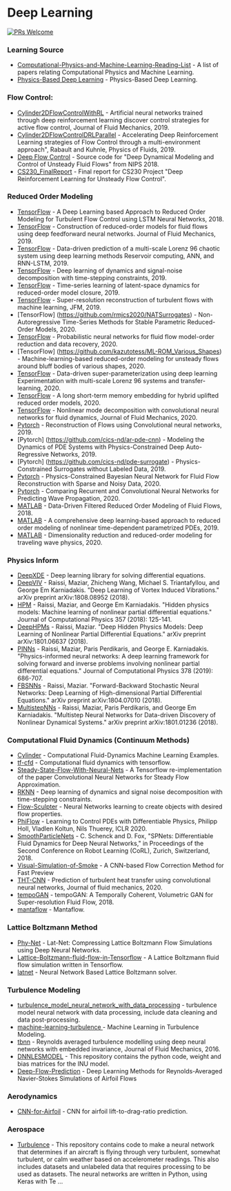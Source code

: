 # Deep Learning

[![PRs Welcome](https://img.shields.io/badge/PRs-welcome-brightgreen.svg?style=flat-square)](http://makeapullrequest.com)



### Learning Source
* [Computational-Physics-and-Machine-Learning-Reading-List](https://github.com/loliverhennigh/Computational-Physics-and-Machine-Learning-Reading-List) - A list of papers relating Computational Physics and Machine Learning.
* [Physics-Based Deep Learning](https://github.com/thunil/Physics-Based-Deep-Learning) - Physics-Based Deep Learning.


### Flow Control:
* [Cylinder2DFlowControlWithRL](https://github.com/jerabaul29/Cylinder2DFlowControlDRL) - Artificial neural networks trained through deep reinforcement learning discover control strategies for active flow control, Journal of Fluid Mechanics, 2019.
* [Cylinder2DFlowControlDRLParallel](https://github.com/jerabaul29/Cylinder2DFlowControlDRLParallel) - Accelerating Deep Reinforcement Learning strategies of Flow Control through a multi-environment approach", Rabault and Kuhnle, Physics of Fluids, 2019.
* [Deep Flow Control](https://github.com/sisl/deep_flow_control) - Source code for "Deep Dynamical Modeling and Control of Unsteady Fluid Flows" from NIPS 2018.
* [CS230_FinalReport](https://github.com/ancorso/CS230_FinalReport) - Final report for CS230 Project "Deep Reinforcement Learning for Unsteady Flow Control".

### Reduced Order Modeling
* [TensorFlow](https://github.com/arvindmohan/LSTM_ROM_Arxiv) - A Deep Learning based Approach to Reduced Order Modeling for Turbulent Flow Control using LSTM Neural Networks, 2018.
* [TensorFlow](https://github.com/hugolui/ROM_code) - Construction of reduced-order models for fluid flows using deep feedforward neural networks. Journal of Fluid Mechanics, 2019.
* [TensorFlow](https://github.com/ashesh6810/RCESN_spatio_temporal) - Data-driven prediction of a multi-scale Lorenz 96 chaotic system using deep learning methods Reservoir computing, ANN, and RNN-LSTM, 2019.
* [TensorFlow](https://github.com/snagcliffs/RKNN) - Deep learning of dynamics and signal-noise decomposition with time-stepping constraints, 2019.
* [TensorFlow](https://github.com/Romit-Maulik/ML_ROM_Closures) - Time-series learning of latent-space dynamics for reduced-order model closure, 2019.
* [TensorFlow](http://www.seas.ucla.edu/fluidflow/codes.html) - Super-resolution reconstruction of turbulent flows with machine learning, JFM, 2019.
* [TensorFlow] (https://github.com/rmjcs2020/NATSurrogates) - Non-Autoregressive Time-Series Methods for Stable Parametric Reduced-Order Models, 2020.
* [TensorFlow](https://github.com/Romit-Maulik/Probabilistic_ML_Fluids) - Probabilistic neural networks for fluid flow model-order reduction and data recovery, 2020.
* [TensorFlow] (https://github.com/kazutotess/ML-ROM_Various_Shapes) - Machine-learning-based reduced-order modeling for unsteady flows around bluff bodies of various shapes, 2020.
* [TensorFlow](https://github.com/ashesh6810/Data-driven-super-parametrization-with-deep-learning) - Data-driven super-parameterization using deep learning Experimentation with multi-scale Lorenz 96 systems and transfer-learning, 2020.
* [TensorFlow](https://github.com/Shady-Ahmed/UROM) - A long short-term memory embedding for hybrid uplifted reduced order models, 2020.
* [TensorFlow](http://kflab.jp/en/index.php?18H03758) - Nonlinear mode decomposition with convolutional neural networks for fluid dynamics, Journal of Fluid Mechanics, 2020.
* [Pytorch](https://github.com/harsha070/Reconstruction-of-Flows) - Reconstruction of Flows using Convolutional neural networks, 2019.
* [Pytorch] (https://github.com/cics-nd/ar-pde-cnn) - Modeling the Dynamics of PDE Systems with Physics-Constrained Deep Auto-Regressive Networks, 2019.
* [Pytorch] (https://github.com/cics-nd/pde-surrogate) - Physics-Constrained Surrogates without Labeled Data, 2019.
* [Pytorch](https://github.com/Jianxun-Wang/LabelFree-DNN-Surrogate) - Physics-Constrained Bayesian Neural Network for Fluid Flow Reconstruction with Sparse and Noisy Data, 2020.
* [Pytorch](https://github.com/stathius/wave_propagation) - Comparing Recurrent and Convolutional Neural Networks for Predicting Wave Propagation, 2020.
* [MATLAB](https://github.com/Mohebujjaman/DDF-ROM) - Data-Driven Filtered Reduced Order Modeling of Fluid Flows, 2018.
* [MATLAB](https://github.com/StefanoPagani/LocalROM) - A comprehensive deep learning-based approach to reduced order modeling of nonlinear time-dependent parametrized PDEs, 2019.
* [MATLAB](https://github.com/mendible/wave_decomposition) - Dimensionality reduction and reduced-order modeling for traveling wave physics, 2020.

### Physics Inform
* [DeepXDE](https://github.com/lululxvi/deepxde) - Deep learning library for solving differential equations.
* [DeepVIV](https://github.com/maziarraissi/DeepVIV) - Raissi, Maziar, Zhicheng Wang, Michael S. Triantafyllou, and George Em Karniadakis. "Deep Learning of Vortex Induced Vibrations." arXiv preprint arXiv:1808.08952 (2018).
* [HPM](https://github.com/maziarraissi/HPM) - Raissi, Maziar, and George Em Karniadakis. "Hidden physics models: Machine learning of nonlinear partial differential equations." Journal of Computational Physics 357 (2018): 125-141.
* [DeepHPMs](https://github.com/maziarraissi/DeepHPMs) - Raissi, Maziar. "Deep Hidden Physics Models: Deep Learning of Nonlinear Partial Differential Equations." arXiv preprint arXiv:1801.06637 (2018).
* [PINNs](https://github.com/maziarraissi/PINNs) - Raissi, Maziar, Paris Perdikaris, and George E. Karniadakis. "Physics-informed neural networks: A deep learning framework for solving forward and inverse problems involving nonlinear partial differential equations." Journal of Computational Physics 378 (2019): 686-707.
* [FBSNNs](https://github.com/maziarraissi/FBSNNs) - Raissi, Maziar. "Forward-Backward Stochastic Neural Networks: Deep Learning of High-dimensional Partial Differential Equations." arXiv preprint arXiv:1804.07010 (2018).
* [MultistepNNs](https://github.com/maziarraissi/MultistepNNs) - Raissi, Maziar, Paris Perdikaris, and George Em Karniadakis. "Multistep Neural Networks for Data-driven Discovery of Nonlinear Dynamical Systems." arXiv preprint arXiv:1801.01236 (2018).

### Computational Fluid Dynamics (Continuum Methods)
* [Cylinder](https://github.com/loliverhennigh/Computational-Fluid-Dynamics-Machine-Learning-Examples) - Computational Fluid-Dynamics Machine Learning Examples.
* [tf-cfd](https://github.com/kobejean/tf-cfd) - Computational fluid dynamics with tensorflow.
* [Steady-State-Flow-With-Neural-Nets](https://github.com/loliverhennigh/Steady-State-Flow-With-Neural-Nets) - A Tensorflow re-implementation of the paper Convolutional Neural Networks for Steady Flow Approximation.
* [RKNN](https://github.com/snagcliffs/RKNN) - Deep learning of dynamics and signal noise decomposition with time-stepping constraints.
* [Flow-Sculpter](https://github.com/loliverhennigh/Flow-Sculpter) - Neural Networks learning to create objects with desired flow properties.
* [PhiFlow](https://github.com/tum-pbs/PhiFlow) - Learning to Control PDEs with Differentiable Physics, Philipp Holl, Vladlen Koltun, Nils Thuerey, ICLR 2020.
* [SmoothParticleNets](https://github.com/cschenck/SmoothParticleNets) - C. Schenck and D. Fox, "SPNets: Differentiable Fluid Dynamics for Deep Neural Networks," in Proceedings of the Second Conference on Robot Learning (CoRL), Zurich, Switzerland, 2018.
* [Visual-Simulation-of-Smoke](https://github.com/daichi-ishida/Visual-Simulation-of-Smoke) - A CNN-based Flow Correction Method for Fast Preview
* [THT-CNN](https://github.com/junhyuk6/THT-CNN) - Prediction of turbulent heat transfer using convolutional neural networks, Journal of fluid mechanics, 2020. 
* [tempoGAN](https://github.com/thunil/tempoGAN) - tempoGAN: A Temporally Coherent, Volumetric GAN for Super-resolution Fluid Flow, 2018.
* [mantaflow](https://github.com/thunil/mantaflow) - Mantaflow.


### Lattice Boltzmann Method
* [Phy-Net](https://github.com/loliverhennigh/Phy-Net) - Lat-Net: Compressing Lattice Boltzmann Flow Simulations using Deep Neural Networks.
* [Lattice-Boltzmann-fluid-flow-in-Tensorflow](https://github.com/loliverhennigh/Lattice-Boltzmann-fluid-flow-in-Tensorflow) - A Lattice Boltzmann fluid flow simulation written in Tensorflow.
* [latnet](https://github.com/loliverhennigh/latnet) - Neural Network Based Lattice Boltzmann solver.


### Turbulence Modeling
* [turbulence_model_neural_network_with_data_processing](https://github.com/undersunshine1020/turbulence_model_neural_network_with_data_processing) - 
turbulence model neural network with data processing, include data cleaning and data post-processing.
* [machine-learning-turbulence ](https://github.com/fluid126/machine-learning-turbulence) - Machine Learning in Turbulence Modeling.
* [tbnn](https://github.com/tbnn/tbnn) - Reynolds averaged turbulence modelling using deep neural networks with embedded invariance, Journal of Fluid Mechanics, 2016.
* [DNNLESMODEL](https://github.com/itsanikesh/DNNLESMODEL) - This repository contains the python code, weight and bias matrices for the INU model.
* [Deep-Flow-Prediction](https://github.com/thunil/Deep-Flow-Prediction) - Deep Learning Methods for Reynolds-Averaged Navier-Stokes Simulations of Airfoil Flows


### Aerodynamics
* [CNN-for-Airfoil](https://github.com/ziliHarvey/CNN-for-Airfoil) - CNN for airfoil lift-to-drag-ratio prediction.


### Aerospace
* [Turbulence](https://github.com/sagnibak/Turbulence) - This repository contains code to make a neural network that determines if an aircraft is flying through very turbulent, somewhat turbulent, or calm weather based on accelerometer readings. This also includes datasets and unlabeled data that requires processing to be used as datasets. The neural networks are written in Python, using Keras with Te …
